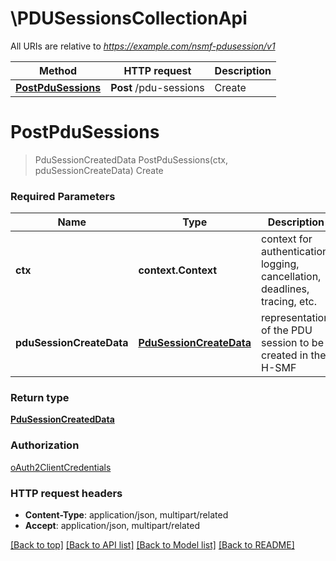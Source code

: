 # \PDUSessionsCollectionApi

All URIs are relative to *https://example.com/nsmf-pdusession/v1*

Method | HTTP request | Description
------------- | ------------- | -------------
[**PostPduSessions**](PDUSessionsCollectionApi.md#PostPduSessions) | **Post** /pdu-sessions | Create


# **PostPduSessions**
> PduSessionCreatedData PostPduSessions(ctx, pduSessionCreateData)
Create

### Required Parameters

Name | Type | Description  | Notes
------------- | ------------- | ------------- | -------------
 **ctx** | **context.Context** | context for authentication, logging, cancellation, deadlines, tracing, etc.
  **pduSessionCreateData** | [**PduSessionCreateData**](PduSessionCreateData.md)| representation of the PDU session to be created in the H-SMF | 

### Return type

[**PduSessionCreatedData**](PduSessionCreatedData.md)

### Authorization

[oAuth2ClientCredentials](../README.md#oAuth2ClientCredentials)

### HTTP request headers

 - **Content-Type**: application/json, multipart/related
 - **Accept**: application/json, multipart/related

[[Back to top]](#) [[Back to API list]](../README.md#documentation-for-api-endpoints) [[Back to Model list]](../README.md#documentation-for-models) [[Back to README]](../README.md)

